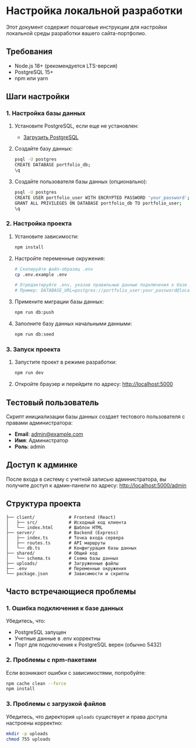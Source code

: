 # Настройка локальной разработки

Этот документ содержит пошаговые инструкции для настройки локальной среды разработки вашего сайта-портфолио.

## Требования

- Node.js 18+ (рекомендуется LTS-версия)
- PostgreSQL 15+
- npm или yarn

## Шаги настройки

### 1. Настройка базы данных

1. Установите PostgreSQL, если еще не установлен:
   - [Загрузить PostgreSQL](https://www.postgresql.org/download/)

2. Создайте базу данных:
   ```bash
   psql -U postgres
   CREATE DATABASE portfolio_db;
   \q
   ```

3. Создайте пользователя базы данных (опционально):
   ```bash
   psql -U postgres
   CREATE USER portfolio_user WITH ENCRYPTED PASSWORD 'your_password';
   GRANT ALL PRIVILEGES ON DATABASE portfolio_db TO portfolio_user;
   \q
   ```

### 2. Настройка проекта

1. Установите зависимости:
   ```bash
   npm install
   ```

2. Настройте переменные окружения:
   ```bash
   # Скопируйте файл-образец .env
   cp .env.example .env
   
   # Отредактируйте .env, указав правильные данные подключения к базе данных
   # Пример: DATABASE_URL=postgres://portfolio_user:your_password@localhost:5432/portfolio_db
   ```

3. Примените миграции базы данных:
   ```bash
   npm run db:push
   ```

4. Заполните базу данных начальными данными:
   ```bash
   npm run db:seed
   ```

### 3. Запуск проекта

1. Запустите проект в режиме разработки:
   ```bash
   npm run dev
   ```

2. Откройте браузер и перейдите по адресу: [http://localhost:5000](http://localhost:5000)

## Тестовый пользователь

Скрипт инициализации базы данных создает тестового пользователя с правами администратора:

- **Email**: admin@example.com
- **Имя**: Администратор
- **Роль**: admin

## Доступ к админке

После входа в систему с учетной записью администратора, вы получите доступ к админ-панели по адресу:
[http://localhost:5000/admin](http://localhost:5000/admin)

## Структура проекта

```
├── client/             # Frontend (React)
│   ├── src/            # Исходный код клиента
│   └── index.html      # Шаблон HTML
├── server/             # Backend (Express)
│   ├── index.ts        # Точка входа сервера
│   ├── routes.ts       # API маршруты
│   └── db.ts           # Конфигурация базы данных
├── shared/             # Общий код
│   └── schema.ts       # Схема базы данных
├── uploads/            # Загруженные файлы
├── .env                # Переменные окружения
└── package.json        # Зависимости и скрипты
```

## Часто встречающиеся проблемы

### 1. Ошибка подключения к базе данных

Убедитесь, что:
- PostgreSQL запущен
- Учетные данные в .env корректны
- Порт для подключения к PostgreSQL верен (обычно 5432)

### 2. Проблемы с npm-пакетами

Если возникают ошибки с зависимостями, попробуйте:
```bash
npm cache clean --force
npm install
```

### 3. Проблемы с загрузкой файлов

Убедитесь, что директория `uploads` существует и права доступа настроены корректно:
```bash
mkdir -p uploads
chmod 755 uploads
``` 